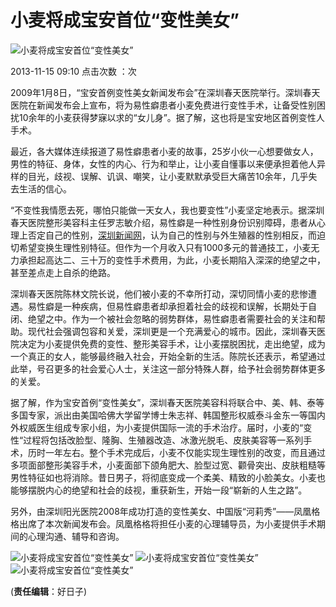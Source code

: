 # 小麦将成宝安首位“变性美女”

![小麦将成宝安首位“变性美女”](https://www.y666.net/tu/images/241.jpg)

2013-11-15 09:10 点击次数 ：次

2009年1月8日，“宝安首例变性美女新闻发布会”在深圳春天医院举行。深圳春天医院在新闻发布会上宣布，将为易性癖患者小麦免费进行变性手术，让备受性别困扰10余年的小麦获得梦寐以求的“女儿身”。据了解，这也将是宝安地区首例变性人手术。

最近，各大媒体连续报道了易性癖患者小麦的故事，25岁小伙一心想要做女人，男性的特征、身体，女性的内心、行为和举止，让小麦自懂事以来便承担着他人异样的目光，歧视、误解、讥讽、嘲笑，让小麦默默承受巨大痛苦10余年，几乎失去生活的信心。

“不变性我情愿去死，哪怕只能做一天女人，我也要变性”小麦坚定地表示。据深圳春天医院整形美容科主任罗志敏介绍，易性癖是一种性别身份识别障碍，患者从心理上否定自己的性别，[深圳新闻网](http://www.9966tv.com)，认为自己的性别与外生殖器的性别相反，而迫切希望变换生理性别特征。但作为一个月收入只有1000多元的普通技工，小麦无力承担起高达二、三十万的变性手术费用，为此，小麦长期陷入深深的绝望之中，甚至差点走上自杀的绝路。

深圳春天医院陈林文院长说，他们被小麦的不幸所打动，深切同情小麦的悲惨遭遇。易性癖是一种疾病，但易性癖患者却承担着社会的歧视和误解，长期处于自闭、绝望之中。作为一个被社会忽略的弱势群体，易性癖患者需要社会的关注和帮助。现代社会强调包容和关爱，深圳更是一个充满爱心的城市。因此，深圳春天医院决定为小麦提供免费的变性、整形美容手术，让小麦摆脱困扰，走出绝望，成为一个真正的女人，能够最终融入社会，开始全新的生活。陈院长还表示，希望通过此举，号召更多的社会爱心人士，关注这一部分特殊人群，给予社会弱势群体更多的关爱。

据了解，作为宝安首例“变性美女”，深圳春天医院美容科将联合中、美、韩、泰等多国专家，派出由美国哈佛大学留学博士朱志祥、韩国整形权威泰斗金东一等国内外权威医生组成专家小组，为小麦提供国际一流的手术治疗。届时，小麦的“变性“过程将包括改脸型、隆胸、生殖器改造、冰激光脱毛、皮肤美容等一系列手术，历时一年左右。整个手术完成后，小麦不仅能实现生理性别的改变，而且通过多项面部整形美容手术，小麦面部下颌角肥大、脸型过宽、颧骨突出、皮肤粗糙等男性特征如也将消除。昔日男子，将彻底变成一个柔美、精致的小脸美女。小麦也能够摆脱内心的绝望和社会的歧视，重获新生，开始一段“崭新的人生之路”。

另外，由深圳阳光医院2008年成功打造的变性美女、中国版“河莉秀”——凤凰格格出席了本次新闻发布会。凤凰格格将担任小麦的心理辅导员，为小麦提供手术期间的心理沟通、辅导和咨询。

![小麦将成宝安首位“变性美女”](http://www.9966tv.com/uploads/allimg/131115/091311A51_1.jpg)
![小麦将成宝安首位“变性美女”](http://www.9966tv.com/uploads/allimg/131115/091424L01_0.gif)
![小麦将成宝安首位“变性美女”](http://www.9966tv.com/uploads/allimg/131115/091311A51_0.jpg)

(**责任编辑**：好日子)